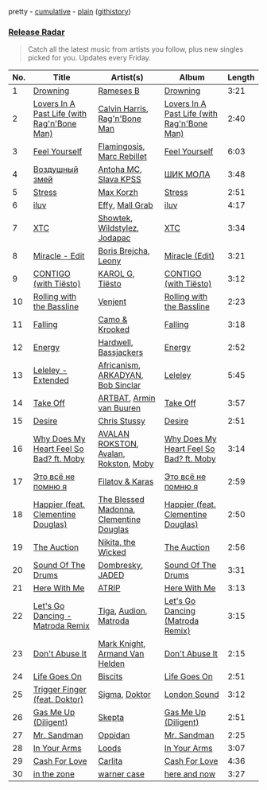 pretty - [cumulative](/playlists/cumulative/Release%20Radar.md) - [plain](/playlists/plain/37i9dQZEVXbsudmxBFKW7G) ([githistory](https://github.githistory.xyz/vitokorn/spotify-playlist-archive/blob/master/playlists/plain/37i9dQZEVXbsudmxBFKW7G))

### [Release Radar](https://open.spotify.com/playlist/37i9dQZEVXbsudmxBFKW7G)

> Catch all the latest music from artists you follow, plus new singles picked for you. Updates every Friday.

| No. | Title | Artist(s) | Album | Length |
|---|---|---|---|---|
| 1 | [Drowning](https://open.spotify.com/track/0ps6rATgOetNkA6dEaSejF) | [Rameses B](https://open.spotify.com/artist/06EfEcjc0vdvI6VNL0soIO) | [Drowning](https://open.spotify.com/album/5rwaqDJvMJRExrNoZXnTzI) | 3:21 |
| 2 | [Lovers In A Past Life (with Rag'n'Bone Man)](https://open.spotify.com/track/6v4ABPB255HDSWyIj3S9Wn) | [Calvin Harris](https://open.spotify.com/artist/7CajNmpbOovFoOoasH2HaY), [Rag'n'Bone Man](https://open.spotify.com/artist/4f9iBmdUOhQWeP7dcAn1pf) | [Lovers In A Past Life (with Rag'n'Bone Man)](https://open.spotify.com/album/3VI38DDpgfFMVPrUi69V5B) | 2:40 |
| 3 | [Feel Yourself](https://open.spotify.com/track/5WGNKRx4dYMXHvwGPrrci7) | [Flamingosis](https://open.spotify.com/artist/75cW8FFekyCjj0mfZM1Gfb), [Marc Rebillet](https://open.spotify.com/artist/72udTJKu1pGovvS9aCYGMI) | [Feel Yourself](https://open.spotify.com/album/286uUL0vH8fFrbRs6DuP9A) | 6:03 |
| 4 | [Воздушный змей](https://open.spotify.com/track/2ZCmQj1HZ5mtkQceQvJ7l2) | [Antoha MC](https://open.spotify.com/artist/6OqmKFaRcw0f23m5PQ9CrL), [Slava KPSS](https://open.spotify.com/artist/7fMhppMTr3ElTOEJqSbkEq) | [ШИК МОЛА](https://open.spotify.com/album/7lK4kMf3kwbwlOU3bjVI8j) | 3:48 |
| 5 | [Stress](https://open.spotify.com/track/3Dt7z7R0wCfSYqU5oqSpN2) | [Max Korzh](https://open.spotify.com/artist/5meD8C7oGK5yUEY2T7ZZ7W) | [Stress](https://open.spotify.com/album/1FPkfqQDmrt2zpL87AIfcJ) | 2:51 |
| 6 | [iluv](https://open.spotify.com/track/4u0N8a9adNalT4XdihjeSr) | [Effy](https://open.spotify.com/artist/19SX00qkAvpVQroAka9GI0), [Mall Grab](https://open.spotify.com/artist/7yF6JnFPDzgml2Ytkyl5D7) | [iluv](https://open.spotify.com/album/2TvY3bIQKy2yz3Rj4575Jv) | 4:17 |
| 7 | [XTC](https://open.spotify.com/track/2BYF7eFyPtAovBKsGcDDwn) | [Showtek](https://open.spotify.com/artist/3gk0OYeLFWYupGFRHqLSR7), [Wildstylez](https://open.spotify.com/artist/0wr85NuJuAYZsRzP1lJgiV), [Jodapac](https://open.spotify.com/artist/1bA1Ys4ZfPhPfZ5gik0S5C) | [XTC](https://open.spotify.com/album/7F9Cixkjjg0nsLYKi5oZc2) | 3:34 |
| 8 | [Miracle - Edit](https://open.spotify.com/track/5ZsK8da1RudtW0zp1YUxTm) | [Boris Brejcha](https://open.spotify.com/artist/6caPJFLv1wesmM7gwK1ACy), [Leony](https://open.spotify.com/artist/2NpPlwwDVYR5dIj0F31EcC) | [Miracle (Edit)](https://open.spotify.com/album/6AKl3wkK0W4h1XYWJb3Ik7) | 3:21 |
| 9 | [CONTIGO (with Tiësto)](https://open.spotify.com/track/4UkUxO2WlKLc0Q1iEutGGh) | [KAROL G](https://open.spotify.com/artist/790FomKkXshlbRYZFtlgla), [Tiësto](https://open.spotify.com/artist/2o5jDhtHVPhrJdv3cEQ99Z) | [CONTIGO (with Tiësto)](https://open.spotify.com/album/2mKcYIgv7ItYDQXke3uprl) | 3:12 |
| 10 | [Rolling with the Bassline](https://open.spotify.com/track/0fCmGdCq4GssI0uO4MimDC) | [Venjent](https://open.spotify.com/artist/7xu08SujAqLp7BGinS96vd) | [Rolling with the Bassline](https://open.spotify.com/album/5lB7JgLHGhAXURd1snjtYK) | 2:23 |
| 11 | [Falling](https://open.spotify.com/track/0ySW1vdmqRwA95VvQOc0GC) | [Camo & Krooked](https://open.spotify.com/artist/2N8IPNZTiNo3nj4mreOlHU) | [Falling](https://open.spotify.com/album/4wLNOgkbDWPAIoRmJ8PUhS) | 3:18 |
| 12 | [Energy](https://open.spotify.com/track/6CebMvPnu1c7CPCAaSXFuY) | [Hardwell](https://open.spotify.com/artist/6BrvowZBreEkXzJQMpL174), [Bassjackers](https://open.spotify.com/artist/6xQvQwZQQuq9R3TdPNbcR8) | [Energy](https://open.spotify.com/album/59T65v0ZNe7z8dDd5kR2Kq) | 2:52 |
| 13 | [Leleley - Extended](https://open.spotify.com/track/4LwvLiM2xTxdhxltr0IsnZ) | [Africanism](https://open.spotify.com/artist/3E9XtGFNNweLtiR8y5aZO5), [ARKADYAN](https://open.spotify.com/artist/2ELBfW9Bn2xBAIvWeXeCgI), [Bob Sinclar](https://open.spotify.com/artist/5YFS41yoX0YuFY39fq21oN) | [Leleley](https://open.spotify.com/album/6X0CXHyreRsC7QxDSJJJpx) | 5:45 |
| 14 | [Take Off](https://open.spotify.com/track/1Qew5n9FSPxpiqu0Og4R3J) | [ARTBAT](https://open.spotify.com/artist/3BkRu2TGd2I1uBxZKddfg1), [Armin van Buuren](https://open.spotify.com/artist/0SfsnGyD8FpIN4U4WCkBZ5) | [Take Off](https://open.spotify.com/album/350F8g1oIRWzdUs8gMfmsc) | 3:57 |
| 15 | [Desire](https://open.spotify.com/track/4CkvJVwIkrV19o6O55p8Ku) | [Chris Stussy](https://open.spotify.com/artist/3BxjasMelf9pKaE4f7Y0So) | [Desire](https://open.spotify.com/album/0pCLaw5HAkjxcxq4ebcdrY) | 2:51 |
| 16 | [Why Does My Heart Feel So Bad? ft. Moby](https://open.spotify.com/track/32To9xdbuIG2QWqpRlcBHZ) | [AVALAN ROKSTON](https://open.spotify.com/artist/3WqiBOiSB2FlD25EX9893G), [Avalan](https://open.spotify.com/artist/13v2M5UZ3bbOCGmuvo7uFw), [Rokston](https://open.spotify.com/artist/5XWSzLJ3W6zr7Hf1XhNvPP), [Moby](https://open.spotify.com/artist/3OsRAKCvk37zwYcnzRf5XF) | [Why Does My Heart Feel So Bad? ft. Moby](https://open.spotify.com/album/5OEFp39MoJbidxnJP0kWwJ) | 3:14 |
| 17 | [Это всё не помню я](https://open.spotify.com/track/2EoeBMc3Dxpd3cUzrulCCc) | [Filatov & Karas](https://open.spotify.com/artist/5NW2uPFatEKjZQ5gpWD8HO) | [Это всё не помню я](https://open.spotify.com/album/0TC0WIfETjNseCUgY9Rz1U) | 2:59 |
| 18 | [Happier (feat. Clementine Douglas)](https://open.spotify.com/track/1TcF5F10EN17vraisG1gQv) | [The Blessed Madonna](https://open.spotify.com/artist/4TvhRzxIL1le2PWCeUqxQw), [Clementine Douglas](https://open.spotify.com/artist/4DWuml4Jf6K81b5rAPwMb6) | [Happier (feat. Clementine Douglas)](https://open.spotify.com/album/5Tuzxg7Wwhx4ydYsxFsd7o) | 2:50 |
| 19 | [The Auction](https://open.spotify.com/track/0fyatRJCPPj2V6maXthHIu) | [Nikita, the Wicked](https://open.spotify.com/artist/0Kc65Qv0ju9H2cMNnP3Tqd) | [The Auction](https://open.spotify.com/album/4s1Ra8QnO5KdmEhkPUTYlt) | 2:56 |
| 20 | [Sound Of The Drums](https://open.spotify.com/track/4s538QEQhTSOJGnasd1FAZ) | [Dombresky](https://open.spotify.com/artist/2GVtgxcx7jg5xVCZsIHSGN), [JADED](https://open.spotify.com/artist/6tCJN1fQNdFCEaOa8Da9Wf) | [Sound Of The Drums](https://open.spotify.com/album/0m6A8RrKlJ5bTTz3XyV4v7) | 3:31 |
| 21 | [Here With Me](https://open.spotify.com/track/0XVGaKdfstcpMvqe15Yozv) | [ATRIP](https://open.spotify.com/artist/4fu0Er7pG6kZZa7Awf3NMI) | [Here With Me](https://open.spotify.com/album/3sQfEqsPOKPAnW9hUIILSC) | 3:13 |
| 22 | [Let's Go Dancing - Matroda Remix](https://open.spotify.com/track/4bhe0PVXsnv9Zvo9DKD27N) | [Tiga](https://open.spotify.com/artist/5l9wiTZVfqQTfMDOt0HtwC), [Audion](https://open.spotify.com/artist/1ygSVTF0A998n2Z3nmLei8), [Matroda](https://open.spotify.com/artist/45lcbTsX07JWzmTIjcdyBz) | [Let's Go Dancing (Matroda Remix)](https://open.spotify.com/album/4bNMns2prUJi3cJwEF7dKc) | 3:15 |
| 23 | [Don't Abuse It](https://open.spotify.com/track/5E9ulwLRaDx2tO9liULCuE) | [Mark Knight](https://open.spotify.com/artist/3h11MHQeCrcsUgRRijI1zL), [Armand Van Helden](https://open.spotify.com/artist/3cQA9WH8liZfeja1DxcDYE) | [Don't Abuse It](https://open.spotify.com/album/3z8N7BrygP8gQIrirqvE6v) | 2:15 |
| 24 | [Life Goes On](https://open.spotify.com/track/5BC4a9zX4qOAuIM7HUgVrG) | [Biscits](https://open.spotify.com/artist/052B9SONfhoScw7dgYWw5o) | [Life Goes On](https://open.spotify.com/album/3T6dLIs7QJWYflHcVLAB1A) | 2:51 |
| 25 | [Trigger Finger (feat. Doktor)](https://open.spotify.com/track/0qeS1q6ulPd39ov4Q1Cjkx) | [Sigma](https://open.spotify.com/artist/01pKrlgPJhm5dB4lneYAqS), [Doktor](https://open.spotify.com/artist/5QR7CB4D1tsS0xTSlEVwoP) | [London Sound](https://open.spotify.com/album/5jguHiPnYKnCubpuOZskLY) | 3:12 |
| 26 | [Gas Me Up (Diligent)](https://open.spotify.com/track/18cocM7GNYj2Scj1ePOJYc) | [Skepta](https://open.spotify.com/artist/2p1fiYHYiXz9qi0JJyxBzN) | [Gas Me Up (Diligent)](https://open.spotify.com/album/1cqM7r4c9z3iVOa1EosiRn) | 2:51 |
| 27 | [Mr. Sandman](https://open.spotify.com/track/1Y2eoRAhwsjCKcdNnrZOzV) | [Oppidan](https://open.spotify.com/artist/338p7qzZTDJSHJzSjIZMFK) | [Mr. Sandman](https://open.spotify.com/album/5DGMidRNgao4B4iJNW6gAb) | 2:25 |
| 28 | [In Your Arms](https://open.spotify.com/track/7idNBNmPSw90zyxubtnKdQ) | [Loods](https://open.spotify.com/artist/1uF7AFfGahplhiaHEy9NNl) | [In Your Arms](https://open.spotify.com/album/3IVaKDPsMSeZ0DfRjftt0b) | 3:07 |
| 29 | [Cash For Love](https://open.spotify.com/track/1QCjgRff7EzAtIUlOpWSJV) | [Carlita](https://open.spotify.com/artist/1GVbOnrND8b3eh2JZ4opw8) | [Cash For Love](https://open.spotify.com/album/5kEP8s3hsep25m0yEJpfFo) | 4:36 |
| 30 | [in the zone](https://open.spotify.com/track/1NjyjbarJsCu6KfFiISGjT) | [warner case](https://open.spotify.com/artist/106OuakzOxxbXTuigEEf01) | [here and now](https://open.spotify.com/album/2kh5WzTitRztGwuDxSEDSW) | 3:27 |